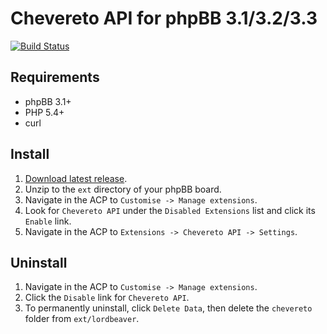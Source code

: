 # Chevereto API for phpBB 3.1/3.2/3.3
[![Build Status](https://travis-ci.org/LordBeaver/phpbb_chevereto.svg?branch=master)](https://travis-ci.org/LordBeaver/phpbb_chevereto)

## Requirements
* phpBB 3.1+
* PHP 5.4+
* curl

## Install
1. [Download latest release](https://github.com/LordBeaver/phpbb_chevereto/releases).
2. Unzip to the `ext` directory of your phpBB board.
3. Navigate in the ACP to `Customise -> Manage extensions`.
4. Look for `Chevereto API` under the `Disabled Extensions` list and click its `Enable` link.
5. Navigate in the ACP to `Extensions -> Chevereto API -> Settings`.

## Uninstall
1. Navigate in the ACP to `Customise -> Manage extensions`.
2. Click the `Disable` link for `Chevereto API`.
3. To permanently uninstall, click `Delete Data`, then delete the `chevereto` folder from `ext/lordbeaver`.
